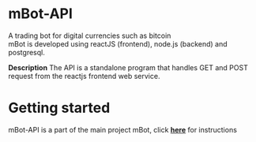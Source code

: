 # mBot-API
A trading bot for digital currencies such as bitcoin </br>
mBot is developed using reactJS (frontend), node.js (backend) and postgresql.

**Description**
The API is a standalone program that handles GET and POST request from the reactjs frontend web service.

# Getting started
mBot-API is a part of the main project mBot, click [**here**](https://github.com/mjansrud/mBot/) for instructions
